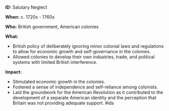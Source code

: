 **ID:** Salutary Neglect

**When:** c. 1720s - 1760s

**Who:** British government, American colonies

**What:**

* British policy of deliberately ignoring minor colonial laws and regulations to allow for economic growth and self-governance in the colonies.
* Allowed colonies to develop their own industries, trade, and political systems with limited British interference.

**Impact:**

* Stimulated economic growth in the colonies.
* Fostered a sense of independence and self-reliance among colonists.
* Laid the groundwork for the American Revolution as it contributed to the development of a separate American identity and the perception that Britain was not providing adequate support.
#ids